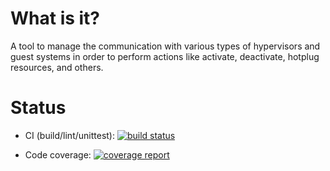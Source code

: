 <!--
Copyright 2016, 2017 IBM Corp.

Licensed under the Apache License, Version 2.0 (the "License");
you may not use this file except in compliance with the License.
You may obtain a copy of the License at

   http://www.apache.org/licenses/LICENSE-2.0

Unless required by applicable law or agreed to in writing, software
distributed under the License is distributed on an "AS IS" BASIS,
WITHOUT WARRANTIES OR CONDITIONS OF ANY KIND, either express or implied.
See the License for the specific language governing permissions and
limitations under the License.
-->
# What is it?
A tool to manage the communication with various types of hypervisors and guest systems in order to perform actions like activate, deactivate, hotplug resources, and others.

# Status

- CI (build/lint/unittest): [![build status](https://gitlab.com/tessia-project/tessia_baselib/badges/master/build.svg)](https://gitlab.com/tessia-project/tessia_baselib/commits/master)

- Code coverage: [![coverage report](https://gitlab.com/tessia-project/tessia_baselib/badges/master/coverage.svg?job=unittest)](https://gitlab.com/tessia-project/tessia_baselib/commits/master)
